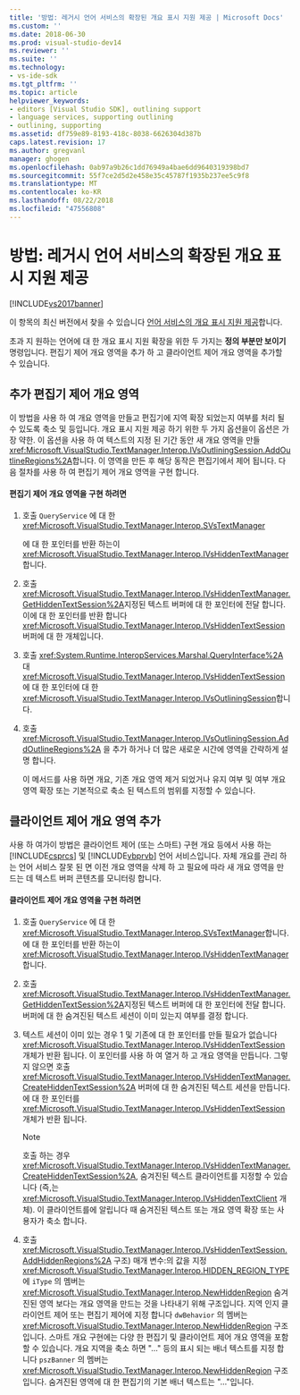 ```yaml
---
title: '방법: 레거시 언어 서비스의 확장된 개요 표시 지원 제공 | Microsoft Docs'
ms.custom: ''
ms.date: 2018-06-30
ms.prod: visual-studio-dev14
ms.reviewer: ''
ms.suite: ''
ms.technology:
- vs-ide-sdk
ms.tgt_pltfrm: ''
ms.topic: article
helpviewer_keywords:
- editors [Visual Studio SDK], outlining support
- language services, supporting outlining
- outlining, supporting
ms.assetid: df759e89-8193-418c-8038-6626304d387b
caps.latest.revision: 17
ms.author: gregvanl
manager: ghogen
ms.openlocfilehash: 0ab97a9b26c1dd76949a4bae6dd9640319398bd7
ms.sourcegitcommit: 55f7ce2d5d2e458e35c45787f1935b237ee5c9f8
ms.translationtype: MT
ms.contentlocale: ko-KR
ms.lasthandoff: 08/22/2018
ms.locfileid: "47556808"
---
```

# <a name="how-to-provide-expanded-outlining-support-in-a-legacy-language-service"></a>방법: 레거시 언어 서비스의 확장된 개요 표시 지원 제공
[!INCLUDE[vs2017banner](../../includes/vs2017banner.md)]

이 항목의 최신 버전에서 찾을 수 있습니다 [언어 서비스의 개요 표시 지원 제공](https://docs.microsoft.com/visualstudio/extensibility/internals/how-to-provide-expanded-outlining-support-in-a-legacy-language-service)합니다.  
  
초과 지 원하는 언어에 대 한 개요 표시 지원 확장을 위한 두 가지는 **정의 부분만 보이기** 명령입니다. 편집기 제어 개요 영역을 추가 하 고 클라이언트 제어 개요 영역을 추가할 수 있습니다.  
  
## <a name="adding-editor-controlled-outline-regions"></a>추가 편집기 제어 개요 영역  
 이 방법을 사용 하 여 개요 영역을 만들고 편집기에 지역 확장 되었는지 여부를 처리 될 수 있도록 축소 및 등입니다. 개요 표시 지원 제공 하기 위한 두 가지 옵션을이 옵션은 가장 약한. 이 옵션을 사용 하 여 텍스트의 지정 된 기간 동안 새 개요 영역을 만들 <xref:Microsoft.VisualStudio.TextManager.Interop.IVsOutliningSession.AddOutlineRegions%2A>합니다. 이 영역을 만든 후 해당 동작은 편집기에서 제어 됩니다. 다음 절차를 사용 하 여 편집기 제어 개요 영역을 구현 합니다.  
  
#### <a name="to-implement-an-editor-controlled-outline-region"></a>편집기 제어 개요 영역을 구현 하려면  
  
1.  호출 `QueryService` 에 대 한 <xref:Microsoft.VisualStudio.TextManager.Interop.SVsTextManager>  
  
     에 대 한 포인터를 반환 하는이 <xref:Microsoft.VisualStudio.TextManager.Interop.IVsHiddenTextManager>합니다.  
  
2.  호출 <xref:Microsoft.VisualStudio.TextManager.Interop.IVsHiddenTextManager.GetHiddenTextSession%2A>지정된 텍스트 버퍼에 대 한 포인터에 전달 합니다. 이에 대 한 포인터를 반환 합니다 <xref:Microsoft.VisualStudio.TextManager.Interop.IVsHiddenTextSession> 버퍼에 대 한 개체입니다.  
  
3.  호출 <xref:System.Runtime.InteropServices.Marshal.QueryInterface%2A> 대 <xref:Microsoft.VisualStudio.TextManager.Interop.IVsHiddenTextSession> 에 대 한 포인터에 대 한 <xref:Microsoft.VisualStudio.TextManager.Interop.IVsOutliningSession>합니다.  
  
4.  호출 <xref:Microsoft.VisualStudio.TextManager.Interop.IVsOutliningSession.AddOutlineRegions%2A> 을 추가 하거나 더 많은 새로운 시간에 영역을 간략하게 설명 합니다.  
  
     이 메서드를 사용 하면 개요, 기존 개요 영역 제거 되었거나 유지 여부 및 여부 개요 영역 확장 또는 기본적으로 축소 된 텍스트의 범위를 지정할 수 있습니다.  
  
## <a name="adding-client-controlled-outline-regions"></a>클라이언트 제어 개요 영역 추가  
 사용 하 여가이 방법은 클라이언트 제어 (또는 스마트) 구현 개요 등에서 사용 하는 [!INCLUDE[csprcs](../../includes/csprcs-md.md)] 및 [!INCLUDE[vbprvb](../../includes/vbprvb-md.md)] 언어 서비스입니다. 자체 개요를 관리 하는 언어 서비스 잘못 된 면 이전 개요 영역을 삭제 하 고 필요에 따라 새 개요 영역을 만드는 데 텍스트 버퍼 콘텐츠를 모니터링 합니다.  
  
#### <a name="to-implement-a-client-controlled-outline-region"></a>클라이언트 제어 개요 영역을 구현 하려면  
  
1.  호출 `QueryService` 에 대 한 <xref:Microsoft.VisualStudio.TextManager.Interop.SVsTextManager>합니다. 에 대 한 포인터를 반환 하는이 <xref:Microsoft.VisualStudio.TextManager.Interop.IVsHiddenTextManager>합니다.  
  
2.  호출 <xref:Microsoft.VisualStudio.TextManager.Interop.IVsHiddenTextManager.GetHiddenTextSession%2A>지정된 텍스트 버퍼에 대 한 포인터에 전달 합니다. 버퍼에 대 한 숨겨진된 텍스트 세션이 이미 있는지 여부를 결정 합니다.  
  
3.  텍스트 세션이 이미 있는 경우 1 및 기존에 대 한 포인터를 만들 필요가 없습니다 <xref:Microsoft.VisualStudio.TextManager.Interop.IVsHiddenTextSession> 개체가 반환 됩니다. 이 포인터를 사용 하 여 열거 하 고 개요 영역을 만듭니다. 그렇지 않으면 호출 <xref:Microsoft.VisualStudio.TextManager.Interop.IVsHiddenTextManager.CreateHiddenTextSession%2A> 버퍼에 대 한 숨겨진된 텍스트 세션을 만듭니다. 에 대 한 포인터를 <xref:Microsoft.VisualStudio.TextManager.Interop.IVsHiddenTextSession> 개체가 반환 됩니다.  
  
    > [!NOTE]
    >  호출 하는 경우 <xref:Microsoft.VisualStudio.TextManager.Interop.IVsHiddenTextManager.CreateHiddenTextSession%2A>, 숨겨진된 텍스트 클라이언트를 지정할 수 있습니다 (즉,는 <xref:Microsoft.VisualStudio.TextManager.Interop.IVsHiddenTextClient> 개체). 이 클라이언트를에 알립니다 때 숨겨진된 텍스트 또는 개요 영역 확장 또는 사용자가 축소 합니다.  
  
4.  호출 <xref:Microsoft.VisualStudio.TextManager.Interop.IVsHiddenTextSession.AddHiddenRegions%2A> 구조) 매개 변수:의 값을 지정 <xref:Microsoft.VisualStudio.TextManager.Interop.HIDDEN_REGION_TYPE> 에 `iType` 의 멤버는 <xref:Microsoft.VisualStudio.TextManager.Interop.NewHiddenRegion> 숨겨진된 영역 보다는 개요 영역을 만드는 것을 나타내기 위해 구조입니다. 지역 인지 클라이언트 제어 또는 편집기 제어에 지정 합니다 `dwBehavior` 의 멤버는 <xref:Microsoft.VisualStudio.TextManager.Interop.NewHiddenRegion> 구조입니다. 스마트 개요 구현에는 다양 한 편집기 및 클라이언트 제어 개요 영역을 포함할 수 있습니다. 개요 지역을 축소 하면 "..." 등의 표시 되는 배너 텍스트를 지정 합니다 `pszBanner` 의 멤버는 <xref:Microsoft.VisualStudio.TextManager.Interop.NewHiddenRegion> 구조입니다. 숨겨진된 영역에 대 한 편집기의 기본 배너 텍스트는 "..."입니다.

